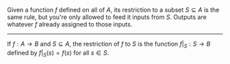 
Given a function $f$ defined on all of $A$, its restriction to a subset $S \subseteq A$ is the same rule, but you're only allowed to feed it inputs from $S$. Outputs are whatever $f$ already assigned to those inputs.

---


If $f: A \rightarrow B$ and $S \subseteq A$, the restriction of $f$ to $S$ is the function $\left.f\right|_S: S \rightarrow B$ defined by $\left.f\right|_S(s)= f(s)$ for all $s \in S$.

